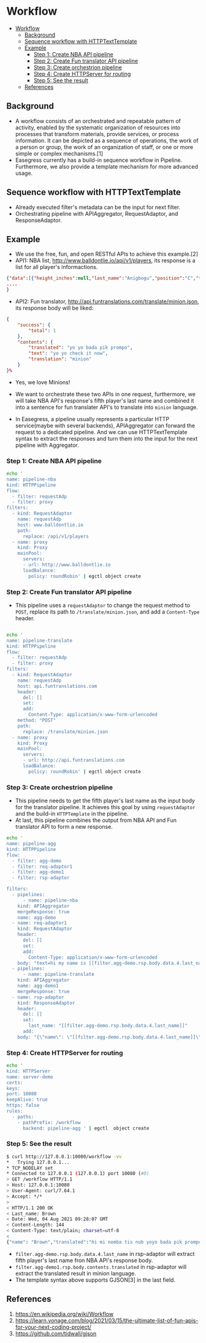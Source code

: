 # Workflow

- [Workflow](#workflow)
  - [Background](#background)
  - [Sequence workflow with HTTPTextTemplate](#sequence-workflow-with-httptexttemplate)
  - [Example](#example)
    - [Step 1: Create NBA API pipeline](#step-1-create-nba-api-pipeline)
    - [Step 2: Create Fun translator API pipeline](#step-2-create-fun-translator-api-pipeline)
    - [Step 3: Create orchestrion pipeline](#step-3-create-orchestrion-pipeline)
    - [Step 4: Create HTTPServer for routing](#step-4-create-httpserver-for-routing)
    - [Step 5: See the result](#step-5-see-the-result)
  - [References](#references)

## Background

* A workflow consists of an orchestrated and repeatable pattern of activity, enabled by the systematic organization of resources into processes that transform materials, provide services, or process information. It can be depicted as a sequence of operations, the work of a person or group, the work of an organization of staff, or one or more simple or complex mechanisms.[1]
* Easegress currently has a build-in sequence workflow in Pipeline. Furthermore, we also provide a template mechanism for more advanced usage.

## Sequence workflow with HTTPTextTemplate

* Already executed filter's metadata can be the input for next filter.
* Orchestrating pipeline with APIAggregator, RequestAdaptor, and ResponseAdaptor.


## Example
* We use the free, fun, and open RESTful APIs to achieve this example.[2]
* API1: NBA list, http://www.balldontlie.io/api/v1/players, its response is a list for all player's informactions.
``` json
{"data":[{"height_inches":null,"last_name":"Anigbogu","position":"C","team":{"id":12,"abbreviation":"IND","city":"Indiana","conference":"East","division":"Central","full_name":"Indiana Pacers","name":"Pacers"},"weight_pounds":null,"id":14,"first_name":"Ike","height_feet":null},{"last_name":"Baker","position":"G","team":{"id":20,"abbreviation":"NYK",
....
}
```
* API2: Fun translator, http://api.funtranslations.com/translate/minion.json, its response body will be liked:
```json
{
    "success": {
        "total": 1
    },
    "contents": {
        "translated": "yo yo bada pik prompo",
        "text": "yo yo check it now",
        "translation": "minion"
    }
}%  
```
* Yes, we love Minions!

* We want to orchestrate these two APIs in one request, furthermore, we will take NBA API's response's fifth player's last name and combined it into a sentence for fun translater API's to translate into `minion` language.

* In Easegress, a pipeline usually represents a particular HTTP service(maybe with several backends), APIAggregator can forward the request to a dedicated pipeline. And we can use HTTPTextTemplate syntax to extract the responses and turn them into the input for the next pipeline with Aggregator.

### Step 1: Create NBA API pipeline 

``` bash  
echo '
name: pipeline-nba
kind: HTTPPipeline
flow:
  - filter: requestAdp
  - filter: proxy
filters:
  - kind: RequestAdaptor
    name: requestAdp
    host: www.balldontlie.io
    path:
      replace: /api/v1/players
  - name: proxy
    kind: Proxy
    mainPool:
      servers:
      - url: http://www.balldontlie.io
      loadBalance:
        policy: roundRobin' | egctl object create 
```

### Step 2: Create Fun translator API pipeline 

* This pipeline uses a `requestAdaptor` to change the request method to `POST`, replace its path to `/translate/minion.json`, and add a `Content-Type` header.

``` bash

echo '
name: pipeline-translate
kind: HTTPPipeline
flow:
  - filter: requestAdp
  - filter: proxy
filters:
  - kind: RequestAdaptor
    name: requestAdp
    host: api.funtranslations.com 
    header:
      del: []
      set:
      add:
        Content-Type: application/x-www-form-urlencoded
    method: "POST"
    path:
      replace: /translate/minion.json 
  - name: proxy
    kind: Proxy
    mainPool:
      servers:
      - url: http://api.funtranslations.com
      loadBalance:
        policy: roundRobin' | egctl object create 

```

### Step 3: Create orchestrion pipeline 

* This pipeline needs to get the fifth player's last name as the input body for the translator pipeline. It achieves this goal by using `requestAdaptor` and the build-in `HTTPTemplate` in the pipeline.
* At last, this pipeline combines the output from NBA API and Fun translator API to form a new response.

``` bash 
echo '
name: pipeline-agg
kind: HTTPPipeline
flow:
  - filter: agg-demo
  - filter: req-adaptor1
  - filter: agg-demo1
  - filter: rsp-adaptor

filters:
  - pipelines:
      - name: pipeline-nba
    kind: APIAggregator
    mergeResponse: true
    name: agg-demo
  - name: req-adaptor1
    kind: RequestAdaptor
    header:
      del: [] 
      set: 
      add: 
        Content-Type: application/x-www-form-urlencoded
    body: "text=hi my name is [[filter.agg-demo.rsp.body.data.4.last_name]] yoyo check it now" 
  - pipelines:
      - name: pipeline-translate
    kind: APIAggregator
    name: agg-demo1
    mergeResponse: true
  - name: rsp-adaptor
    kind: ResponseAdaptor
    header:
      del: [] 
      set: 
        last_name: "[[filter.agg-demo.rsp.body.data.4.last_name]]" 
      add: 
    body: "{\"name\": \"[[filter.agg-demo.rsp.body.data.4.last_name]]\",\"translated\":\"[[filter.agg-demo1.rsp.body.contents.translated]]\", \"origin\":\"[[filter.agg-demo1.rsp.body.contents.text]]\", \"language\":\"[[filter.agg-demo1.rsp.body.contents.translation]]\"}" ' | egctl  object create 

```

### Step 4: Create HTTPServer for routing

``` bash
echo '
kind: HTTPServer
name: server-demo
certs:
keys:
port: 10080
keepAlive: true
https: false
rules:
  - paths:
    - pathPrefix: /workflow
      backend: pipeline-agg ' | egctl  object create 

```

### Step 5: See the result 

``` bash
$ curl http://127.0.0.1:10080/workflow -vv
*   Trying 127.0.0.1...
* TCP_NODELAY set
* Connected to 127.0.0.1 (127.0.0.1) port 10080 (#0)
> GET /workflow HTTP/1.1
> Host: 127.0.0.1:10080
> User-Agent: curl/7.64.1
> Accept: */*
> 
< HTTP/1.1 200 OK
< Last_name: Brown
< Date: Wed, 04 Aug 2021 09:28:07 GMT
< Content-Length: 144
< Content-Type: text/plain; charset=utf-8
< 
{"name": "Brown","translated":"hi mi nomba tis nub yoyo bada pik prompo", "origin":"hi my name is Brown yoyo check it now", "language":"minion"}

```


* `filter.agg-demo.rsp.body.data.4.last_name` in rsp-adaptor will extract fifth player's last name fron NBA API's response body.
* `filter.agg-demo1.rsp.body.contents.translated` in rsp-adaptor will extract the translated result in minion language.
* The template syntax above supports GJSON[3] in the last field.

## References

1. https://en.wikipedia.org/wiki/Workflow
2. https://learn.vonage.com/blog/2021/03/15/the-ultimate-list-of-fun-apis-for-your-next-coding-project/ 
3. https://github.com/tidwall/gjson
